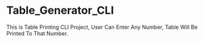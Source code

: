 # Table_Generator_CLI
This is Table Printing CLI Project, User Can Enter Any Number, Table Will Be Printed To That Number.
